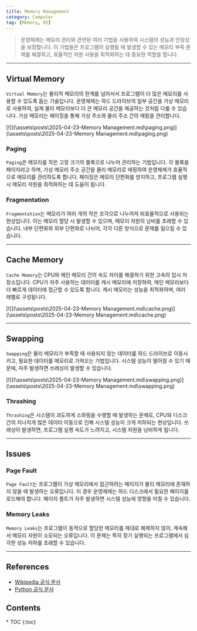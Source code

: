```yaml
---
title: Memory Management
category: Computer
tag: [Memory, OS]
---
```


> 운영체제는 메모리 관리와 관련된 여러 기법을 사용하여 시스템의 성능과 안정성을 보장합니다. 이 기법들은 프로그램이 실행될 때 발생할 수 있는 메모리 부족 문제를 해결하고, 효율적인 자원 사용을 최적화하는 데 중요한 역할을 합니다.

---

## Virtual Memory
`Virtual Memory`는 물리적 메모리의 한계를 넘어서서 프로그램이 더 많은 메모리를 사용할 수 있도록 돕는 기술입니다. 운영체제는 하드 드라이브의 일부 공간을 가상 메모리로 사용하여, 실제 물리 메모리보다 더 큰 메모리 공간을 제공하는 것처럼 다룰 수 있습니다. 가상 메모리는 페이징을 통해 가상 주소와 물리 주소 간의 매핑을 관리합니다.

[![](\assets\posts\2025-04-23-Memory Management.md\paging.png)](\assets\posts\2025-04-23-Memory Management.md\paging.png)

### Paging
`Paging`은 메모리를 작은 고정 크기의 블록으로 나누어 관리하는 기법입니다. 각 블록을 페이지라고 하며, 가상 메모리 주소 공간을 물리 메모리로 매핑하여 운영체제가 효율적으로 메모리를 관리하도록 합니다. 페이징은 메모리 단편화를 방지하고, 프로그램 실행 시 메모리 자원을 최적화하는 데 도움이 됩니다.

### Fragmentation 
`Fragmentation`는 메모리가 여러 개의 작은 조각으로 나누어져 비효율적으로 사용되는 현상입니다. 이는 메모리 할당 시 발생할 수 있으며, 메모리 자원의 낭비를 초래할 수 있습니다. 내부 단편화와 외부 단편화로 나뉘어, 각각 다른 방식으로 문제를 일으킬 수 있습니다.

---

## Cache Memory
`Cache Memory`는 CPU와 메인 메모리 간의 속도 차이를 해결하기 위한 고속의 임시 저장소입니다. CPU가 자주 사용하는 데이터를 캐시 메모리에 저장하여, 메인 메모리보다 더 빠르게 데이터에 접근할 수 있도록 합니다. 캐시 메모리는 성능을 최적화하며, 여러 레벨로 구성됩니다.

[![](\assets\posts\2025-04-23-Memory Management.md\cache.png)](\assets\posts\2025-04-23-Memory Management.md\cache.png)

---

## Swapping
`Swapping`은 물리 메모리가 부족할 때 사용되지 않는 데이터를 하드 드라이브로 이동시키고, 필요한 데이터를 메모리로 가져오는 기법입니다. 시스템 성능이 떨어질 수 있기 때문에, 자주 발생하면 쓰레싱이 발생할 수 있습니다.

[![](\assets\posts\2025-04-23-Memory Management.md\swapping.png)](\assets\posts\2025-04-23-Memory Management.md\swapping.png)

### Thrashing
`Thrashing`은 시스템이 과도하게 스와핑을 수행할 때 발생하는 문제로, CPU와 디스크 간의 지나치게 많은 데이터 이동으로 인해 시스템 성능이 크게 저하되는 현상입니다. 쓰래싱이 발생하면, 프로그램 실행 속도가 느려지고, 시스템 자원을 낭비하게 됩니다.

---

## Issues

### Page Fault
`Page Fault`는 프로그램이 가상 메모리에서 접근하려는 페이지가 물리 메모리에 존재하지 않을 때 발생하는 오류입니다. 이 경우 운영체제는 하드 디스크에서 필요한 페이지를 로드해야 합니다. 페이지 폴트가 자주 발생하면 시스템 성능에 영향을 미칠 수 있습니다.

### Memory Leaks
`Memory Leaks`는 프로그램이 동적으로 할당한 메모리를 제대로 해제하지 않아, 계속해서 메모리 자원이 소모되는 오류입니다. 이 문제는 특히 장기 실행되는 프로그램에서 심각한 성능 저하를 초래할 수 있습니다.

---

## References
- [Wikipedia 공식 문서](https://wikipedia.org/wiki/)
- [Python 공식 문서](https://docs.python.org/3/)

<nav class="post-toc" markdown="1">
  <h2>Contents</h2>
* TOC
{:toc}
</nav>
